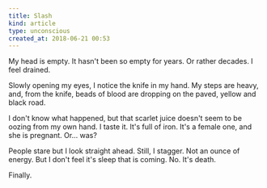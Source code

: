 ```yaml
---
title: Slash
kind: article
type: unconscious
created_at: 2018-06-21 00:53
---
```


My head is empty. It hasn't been so empty for years. Or rather decades. I feel drained.

Slowly opening my eyes, I notice the knife in my hand. My steps are heavy, and, from the knife, beads of blood are dropping on the paved, yellow and black road.

I don't know what happened, but that scarlet juice doesn't seem to be oozing from my own hand. I taste it. It's full of iron. It's a female one, and she is pregnant. Or\... was?

People stare but I look straight ahead. Still, I stagger. Not an ounce of energy. But I don't feel it's sleep that is coming. No. It's death.

Finally.

